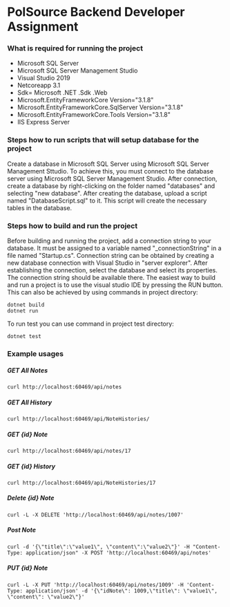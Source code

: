 # PolSource Backend Developer Assignment

### What is required for running the project
- Microsoft SQL Server
- Microsoft SQL Server Management Studio
- Visual Studio 2019
- Netcoreapp 3.1
- Sdk= Microsoft .NET .Sdk .Web
- Microsoft.EntityFrameworkCore Version="3.1.8"
- Microsoft.EntityFrameworkCore.SqlServer Version="3.1.8"
- Microsoft.EntityFrameworkCore.Tools Version="3.1.8"
- IIS Express Server

### Steps how to run scripts that will setup database for the project

Create a database in Microsoft SQL Server using Microsoft SQL Server Management Sttudio. To achieve this, you must connect to the database server using Microsoft SQL Server Management Studio. After connection, create a database by right-clicking on the folder named "databases" and selecting "new database". After creating the database, upload a script named "DatabaseScript.sql" to it. This script will create the necessary tables in the database.

### Steps how to build and run the project

Before building and running the project, add a connection string to your database. It must be assigned to a variable named "_connectionString" in a file named "Startup.cs". Connection string can be obtained by creating a new database connection with Visual Studio in "server explorer". After establishing the connection, select the database and select its properties. The connection string should be available there.
The easiest way to build and run a project is to use the visual studio IDE by pressing the RUN button.
This can also be achieved by using commands in project directory:

```ssh
dotnet build
dotnet run
```

To run test you can use command in project test directory:

```ssh
dotnet test
```

### Example usages
##### GET All Notes

```ssh
curl http://localhost:60469/api/notes
```

##### GET All History

```ssh
curl http://localhost:60469/api/NoteHistories/
```

##### GET {id} Note

```ssh
curl http://localhost:60469/api/notes/17
```

##### GET {id} History

```ssh
curl http://localhost:60469/api/NoteHistories/17
```

##### Delete {id} Note

```ssh
curl -L -X DELETE 'http://localhost:60469/api/notes/1007'
```

##### Post Note

```ssh
curl -d '{\"title\":\"value1\", \"content\":\"value2\"}' -H "Content-Type: application/json" -X POST 'http://localhost:60469/api/notes'
```

##### PUT {id} Note

```ssh
curl -L -X PUT 'http://localhost:60469/api/notes/1009' -H 'Content-Type: application/json' -d '{\"idNote\": 1009,\"title\": \"value1\", \"content\": \"value2\"}'
```